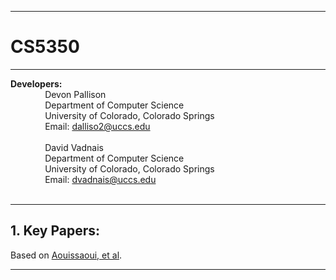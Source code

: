 ------------------------------------------------------------------------------------------------------------------------------------
# CS5350
------------------------------------------------------------------------------------------------------------------------------------
**Developers:** <br />
		 &nbsp;&nbsp;&nbsp;&nbsp;&nbsp;&nbsp;&nbsp;&nbsp;&nbsp;&nbsp;&nbsp;&nbsp;&nbsp;&nbsp;Devon Pallison<br />
		 &nbsp;&nbsp;&nbsp;&nbsp;&nbsp;&nbsp;&nbsp;&nbsp;&nbsp;&nbsp;&nbsp;&nbsp;&nbsp;&nbsp;Department of Computer Science <br />
		 &nbsp;&nbsp;&nbsp;&nbsp;&nbsp;&nbsp;&nbsp;&nbsp;&nbsp;&nbsp;&nbsp;&nbsp;&nbsp;&nbsp;University of Colorado, Colorado Springs <br />
		 &nbsp;&nbsp;&nbsp;&nbsp;&nbsp;&nbsp;&nbsp;&nbsp;&nbsp;&nbsp;&nbsp;&nbsp;&nbsp;&nbsp;Email: dalliso2@uccs.edu  <br /><br />
     &nbsp;&nbsp;&nbsp;&nbsp;&nbsp;&nbsp;&nbsp;&nbsp;&nbsp;&nbsp;&nbsp;&nbsp;&nbsp;&nbsp;David Vadnais<br />
		 &nbsp;&nbsp;&nbsp;&nbsp;&nbsp;&nbsp;&nbsp;&nbsp;&nbsp;&nbsp;&nbsp;&nbsp;&nbsp;&nbsp;Department of Computer Science <br />
		 &nbsp;&nbsp;&nbsp;&nbsp;&nbsp;&nbsp;&nbsp;&nbsp;&nbsp;&nbsp;&nbsp;&nbsp;&nbsp;&nbsp;University of Colorado, Colorado Springs <br />
		 &nbsp;&nbsp;&nbsp;&nbsp;&nbsp;&nbsp;&nbsp;&nbsp;&nbsp;&nbsp;&nbsp;&nbsp;&nbsp;&nbsp;Email: dvadnais@uccs.edu <br /><br />
     
--------------------------------------------------------------------	

**1.	Key Papers:**
-----------------------------------------------------------
Based on [Aouissaoui, et al](http://www.jocm.us/uploadfile/2021/1222/20211222032407398.pdf). 

-----------------------------------------------------------
